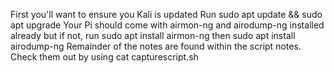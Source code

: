 First you'll want to ensure you Kali is updated
  Run sudo apt update && sudo apt upgrade
Your Pi should come with airmon-ng and airodump-ng installed already but if not, run sudo apt install airmon-ng then sudo apt install airodump-ng
Remainder of the notes are found within the script notes. Check them out by using cat capturescript.sh
